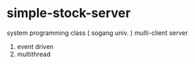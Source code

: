 # simple-stock-server
system programming class ( sogang univ. )
multi-client server

1. event driven 
2. multithread
